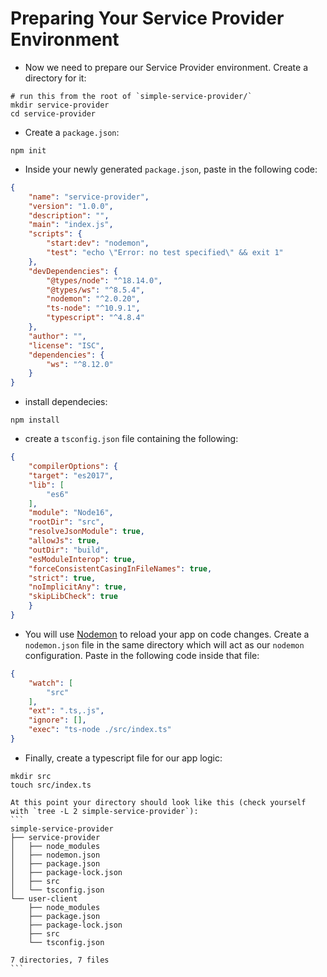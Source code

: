 # Preparing Your Service Provider Environment

* Now we need to prepare our Service Provider environment. Create a directory for it:

```
# run this from the root of `simple-service-provider/`
mkdir service-provider
cd service-provider
```

* Create a `package.json`: 

```
npm init
```

* Inside your newly generated `package.json`, paste in the following code:

```json
{
    "name": "service-provider",
    "version": "1.0.0",
    "description": "",
    "main": "index.js",
    "scripts": {
        "start:dev": "nodemon",
        "test": "echo \"Error: no test specified\" && exit 1"
    },
    "devDependencies": {
        "@types/node": "^18.14.0",
        "@types/ws": "^8.5.4",
        "nodemon": "^2.0.20",
        "ts-node": "^10.9.1",
        "typescript": "^4.8.4"
    },
    "author": "",
    "license": "ISC",
    "dependencies": {
        "ws": "^8.12.0"
    }
}
```

* install dependecies: 

```
npm install
``` 

* create a `tsconfig.json` file containing the following: 

```json
{
    "compilerOptions": {
    "target": "es2017", 
    "lib": [
        "es6"
    ],
    "module": "Node16", 
    "rootDir": "src", 
    "resolveJsonModule": true, 
    "allowJs": true,                      
    "outDir": "build", 
    "esModuleInterop": true, 
    "forceConsistentCasingInFileNames": true, 
    "strict": true, 
    "noImplicitAny": true, 
    "skipLibCheck": true 
    }
}
```

* You will use [Nodemon](https://www.npmjs.com/package/nodemon) to reload your app on code changes. Create a `nodemon.json` file in the same directory which will act as our `nodemon` configuration. Paste in the following code inside that file:

```json
{
    "watch": [
        "src"
    ],
    "ext": ".ts,.js",
    "ignore": [],
    "exec": "ts-node ./src/index.ts"
}
```

* Finally, create a typescript file for our app logic: 

```
mkdir src
touch src/index.ts
```

~~~admonish note title=""
At this point your directory should look like this (check yourself with `tree -L 2 simple-service-provider`): 
```
simple-service-provider
├── service-provider
│   ├── node_modules
│   ├── nodemon.json
│   ├── package.json
│   ├── package-lock.json
│   ├── src
│   └── tsconfig.json
└── user-client
    ├── node_modules
    ├── package.json
    ├── package-lock.json
    ├── src
    └── tsconfig.json

7 directories, 7 files
```
~~~
